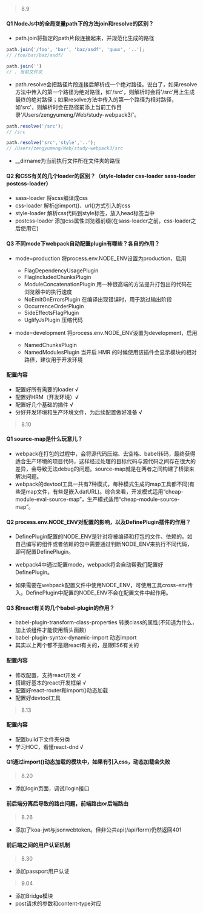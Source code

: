 > 8.9
#### Q1 NodeJs中的全局变量path下的方法join和resolve的区别？
- path.join将指定的path片段连接起来，并规范化生成的路径
```javascript
path.join('/foo', 'bar', 'baz/asdf', 'quux', '..');
// /foo/bar/baz/asdf/

path.join('')
// . 当前文件夹
```

- path.resolve会把路径片段连接后解析成一个绝对路径。说白了，如果resolve方法中传入的第一个路径为绝对路径，如'/src'，则解析时会将'/src'用上生成最终的绝对路径；如果resolve方法中传入的第一个路径为相对路径，如'src'，则解析时会在路径前添上当前工作目录'/Users/zengyumeng/Web/study-webpack3/'。
```javascript
path.resolve('/src');
// /src

path.resolve('src','style','..');
// /Users/zengyumeng/Web/study-webpack3/src
```

- __dirname为当前执行文件所在文件夹的路径

#### Q2 和CSS有关的几个loader的区别？（style-lolader css-loader sass-loader postcss-loader）
- sass-loader    将scss编译成css
- css-loader     解析@import()、url()方式引入的css
- style-loader   解析css代码到style标签，放入head标签当中
- postcss-loader 添加css属性浏览器前缀(在sass-loader之前，css-loader之后使用它)

#### Q3 不同mode下webpack自动配置plugin有哪些？各自的作用？
- mode=production 将process.env.NODE_ENV设置为production，启用
    - FlagDependencyUsagePlugin
    - FlagIncludedChunksPlugin 
    - ModuleConcatenationPlugin 用一种很高端的方法提升打包出的代码在浏览器中的执行速度
    - NoEmitOnErrorsPlugin 在编译出现错误时，用于跳过输出阶段
    - OccurrenceOrderPlugin
    - SideEffectsFlagPlugin 
    - UglifyJsPlugin 压缩代码

- mode=development 将process.env.NODE_ENV设置为development，启用
    - NamedChunksPlugin
    - NamedModulesPlugin 当开启 HMR 的时候使用该插件会显示模块的相对路径，建议用于开发环境

#### 配置内容
- 配置好所有需要的loader √
- 配置好HRM（开发环境）√
- 配置好几个基础的插件 √
- 分好开发环境和生产环境文件，为后续配置做好准备 √

> 8.10
#### Q1 source-map是什么玩意儿？
- webpack在打包的过程中，会将源代码压缩、去空格、babel转码，最终获得适合生产环境的项目代码，这样经过处理的目标代码与源代码之间存在很大的差异，会导致无法debug的问题。source-map就是在两者之间构建了桥梁来解决问题。
- webpack的devtool工具一共有7种模式，每种模式生成的map工具都不同(有些是map文件，有些是嵌入datURL)。综合来看，开发模式适用“cheap-module-eval-source-map”，生产模式适用“cheap-module-source-map”。

#### Q2 process.env.NODE_ENV对配置的影响，以及DefinePlugin插件的作用？
- DefinePlugin配置的NODE_ENV是针对将被编译和打包的文件、依赖的。如自己编写的组件或者依赖的包中需要通过判断NODE_ENV来执行不同代码，即可配置DefinePlugin。
- webpack4中通过配置mode，webpack将会自动帮我们配置好DefinePlugin。

- 如果需要在webpack配置文件中使用NODE_ENV，可使用工具cross-env传入。DefinePlugin中配置的NODE_ENV不会在配置文件中起作用。

#### Q3 和react有关的几个babel-plugin的作用？
- babel-plugin-transform-class-properties 转换class的属性(不知道为什么，加上该组件才能使用箭头函数)
- babel-plugin-syntax-dynamic-import 动态import
- 其实以上两个都不是跟react有关的，是跟ES6有关的

#### 配置内容
- 修改配置，支持react开发 √
- 搭建好基本的react开发框架 √
- 配置好react-router和import()动态加载
- 配置好devtool工具

> 8.13
#### 配置内容
- 配置build下文件夹分类 
- 学习HOC，看懂react-dnd √

#### Q1通过import()动态加载的模块中，如果有引入css，动态加载会失败

> 8.20
- 添加login页面，调试/login接口

#### 前后端分离后导致的路由问题，前端路由or后端路由

> 8.26 
- 添加了koa-jwt与jsonwebtoken。但非公共api(/api/form)仍然返回401

#### 前后端之间的用户认证机制

> 8.30
- 添加passport用户认证

>9.04
- 添加Bridge模块
- post请求的参数和content-type对应

